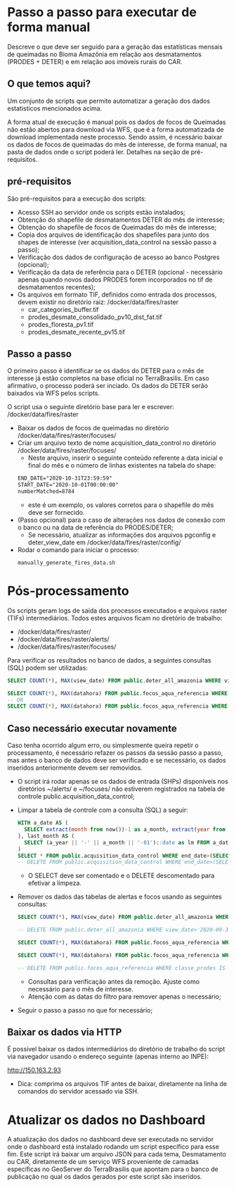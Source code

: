 # Passo a passo para executar de forma manual

Descreve o que deve ser seguido para a geração das estatísticas mensais de queimadas no Bioma Amazônia em relação aos desmatamentos (PRODES + DETER) e em relação aos imóveis rurais do CAR.

## O que temos aqui?

Um conjunto de scripts que permite automatizar a geração dos dados estatisticos mencionados acima.

A forma atual de execução é manual pois os dados de focos de Queimadas não estão abertos para download via WFS, que é a forma automatizada de download implementada neste processo. Sendo assim, é ncessário baixar os dados de focos de queimadas do mês de interesse, de forma manual, na pasta de dados onde o script poderá ler. Detalhes na seção de pré-requisitos.


## pré-requisitos

São pré-requisitos para a execução dos scripts:

- Acesso SSH ao servidor onde os scripts estão instalados;
- Obtenção do shapefile de desmatamentos DETER do mês de interesse;
- Obtenção do shapefile de focos de Queimadas do mês de interesse;
- Copia dos arquivos de identificação dos shapefiles para junto dos shapes de interesse (ver acquisition_data_control na sessão passo a passo);
- Verificação dos dados de configuração de acesso ao banco Postgres (opcional);
- Verificação da data de referência para o DETER (opcional - necessário apenas quando novos dados PRODES forem incorporados no tif de desmatamentos recentes);
- Os arquivos em formato TIF, definidos como entrada dos processos, devem existir no diretório raiz: /docker/data/fires/raster
  - car_categories_buffer.tif
  - prodes_desmate_consolidado_pv10_dist_fat.tif
  - prodes_floresta_pv1.tif
  - prodes_desmate_recente_pv15.tif

## Passo a passo

O primeiro passo é identificar se os dados do DETER para o mês de interesse já estão completos na base oficial no TerraBrasilis.
Em caso afirmativo, o processo poderá ser inciado. Os dados do DETER serão baixados via WFS pelos scripts.

O script usa o seguinte diretório base para ler e escrever: /docker/data/fires/raster

- Baixar os dados de focos de queimadas no diretório /docker/data/fires/raster/focuses/
- Criar um arquivo texto de nome acquisition_data_control no diretório /docker/data/fires/raster/focuses/
  - Neste arquivo, inserir o seguinte conteúdo referente a data inicial e final do mês e o número de linhas existentes na tabela do shape:
  ```txt
  END_DATE="2020-10-31T23:59:59"
  START_DATE="2020-10-01T00:00:00"
  numberMatched=8784
  ```
  * este é um exemplo, os valores corretos para o shapefile do mês deve ser fornecido.
- (Passo opcional) para o caso de alterações nos dados de conexão com o banco ou na data de referência do PRODES/DETER;
  - Se necessário, atualizar as informações dos arquivos pgconfig e deter_view_date em /docker/data/fires/raster/config/
- Rodar o comando para iniciar o processo:
  ```sh
  manually_generate_fires_data.sh
  ```

# Pós-processamento

Os scripts geram logs de saída dos processos executados e arquivos raster (TIFs) intermediários. Todos estes arquivos ficam no diretório de trabalho:
 - /docker/data/fires/raster/
 - /docker/data/fires/raster/alerts/
 - /docker/data/fires/raster/focuses/

Para verificar os resultados no banco de dados, a seguintes consultas (SQL) podem ser utilizadas:

```sql
SELECT COUNT(*), MAX(view_date) FROM public.deter_all_amazonia WHERE view_date>'2020-09-30'

SELECT COUNT(*), MAX(datahora) FROM public.focos_aqua_referencia WHERE classe_car IS NULL
-- OR
SELECT COUNT(*), MAX(datahora) FROM public.focos_aqua_referencia WHERE datahora>'2020-09-30'
```

## Caso necessário executar novamente

Caso tenha ocorrido algum erro, ou simplesmente queira repetir o processamento, é necessário refazer os passos da sessão passo a passo, mas antes o banco de dados deve ser verificado e se necessário, os dados inseridos anteriormente devem ser removidos.

- O script irá rodar apenas se os dados de entrada (SHPs) disponíveis nos diretórios ~/alerts/ e ~/focuses/ não estiverem registrados na tabela de controle public.acquisition_data_control;
- Limpar a tabela de controle com a consulta (SQL) a seguir:
  ```sql
  WITH a_date AS (
    SELECT extract(month from now())-1 as a_month, extract(year from now()) as a_year
  ), last_month AS (
    SELECT (a_year || '-' || a_month || '-01')::date as lm FROM a_date
  )
  SELECT * FROM public.acquisition_data_control WHERE end_date>(SELECT lm FROM last_month)
  -- DELETE FROM public.acquisition_data_control WHERE end_date>(SELECT lm FROM last_month)
  ```
  - O SELECT deve ser comentado e o DELETE descomentado para efetivar a limpeza.

- Remover os dados das tabelas de alertas e focos usando as seguintes consultas:
  ```sql
  SELECT COUNT(*), MAX(view_date) FROM public.deter_all_amazonia WHERE view_date>'2020-09-30'

  -- DELETE FROM public.deter_all_amazonia WHERE view_date>'2020-09-30'

  SELECT COUNT(*), MAX(datahora) FROM public.focos_aqua_referencia WHERE classe_car IS NULL

  SELECT COUNT(*), MAX(datahora) FROM public.focos_aqua_referencia WHERE datahora>='2020-10-01'

  -- DELETE FROM public.focos_aqua_referencia WHERE classe_prodes IS NULL
  ```
  - Consultas para verificação antes da remoção. Ajuste como necessário para o mês de interesse.
  - Atenção com as datas do filtro para remover apenas o necessário;

- Seguir o passo a passo no que for necessário;

## Baixar os dados via HTTP

É possível baixar os dados intermediários do diretório de trabalho do script via navegador usando o endereço seguinte (apenas interno ao INPE):

http://150.163.2.93

* Dica: comprima os arquivos TIF antes de baixar, diretamente na linha de comandos do servidor acessado via SSH.

# Atualizar os dados no Dashboard

A atualização dos dados no dashboard deve ser executada no servidor onde o dashboard está instalado rodando um script específico para esse fim.
Este script irá baixar um arquivo JSON para cada tema, Desmatamento ou CAR, diretamente de um serviço WFS proveniente de camadas específicas no GeoServer do TerraBrasilis que apontam para o banco de publicação no qual os dados gerados por este script são inseridos.